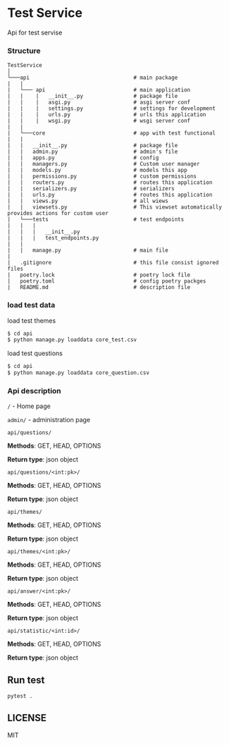 # Test Service 

Api for test servise

### Structure 
```
TestService 
│   
└───api                                 # main package
|   |
|   └─── api                            # main application
|   |    |   __init__.py                # package file
|   |    |   asgi.py                    # asgi server conf
|   |    |   settings.py                # settings for development 
|   |    |   urls.py                    # urls this application
|   |    |   wsgi.py                    # wsgi server conf 
|   |
|   └───core                            # app with test functional
|   |
|   |   __init__.py                     # package file
|   |   admin.py                        # admin's file
|   |   apps.py                         # config
|   |   managers.py                     # Custom user manager        
|   |   models.py                       # models this app
|   |   permissions.py                  # custom permissions
|   |   routers.py                      # routes this application
|   |   serializers.py                  # serializers
|   |   urls.py                         # routes this application
|   |   views.py                        # all wiews
|   |   viewsets.py                     # This viewset automatically provides actions for custom user
|   └───tests                           # test endpoints
|   |   |
|   |   |   __init__.py
|   |   |   test_endpoints.py
|   |
|   |   manage.py                       # main file
|
|   .gitignore                          # this file consist ignored files
|   poetry.lock                         # poetry lock file
|   poetry.toml                         # config poetry packges
|   README.md                           # description file
```

### load test data

load test themes
```bash
$ cd api
$ python manage.py loaddata core_test.csv
```
load test questions
```bash
$ cd api
$ python manage.py loaddata core_question.csv
```
### Api description

`/` - Home page

`admin/` - administration page

`api/questions/`

**Methods**: GET, HEAD, OPTIONS

**Return type**: json object

`api/questions/<int:pk>/`   

**Methods**: GET, HEAD, OPTIONS

**Return type**: json object

`api/themes/` 

**Methods**: GET, HEAD, OPTIONS

**Return type**: json object

`api/themes/<int:pk>/`

**Methods**: GET, HEAD, OPTIONS

**Return type**: json object

`api/answer/<int:pk>/`

**Methods**: GET, HEAD, OPTIONS

**Return type**: json object

`api/statistic/<int:id>/`

**Methods**: GET, HEAD, OPTIONS

**Return type**: json object

## Run test

```bash
pytest .
```

## LICENSE
MIT